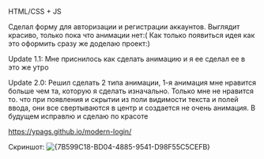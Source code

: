 HTML/CSS + JS

Сделал форму для авторизации и регистрации аккаунтов. Выглядит красиво, только пока что анимации нет:( Как только появиться идея как это оформить сразу же доделаю проект:)

Update 1.1:
Мне приснилось как сделать анимацию и я ее сделал ее в это же утро

Update 2.0:
Решил сделать 2 типа анимации, 1-я анимация мне нравится больше чем та, которую я сделать изначально.
Только мне не нравится то. что при появления и скрытии из поли видимости текста и полей ввода, они все свертываются в центр и создается не очень анимация. В будущем исправлю и сделаю по красоте

https://ypags.github.io/modern-login/

Скриншот:
![{7B599C18-BD04-4885-9541-D98F55C5CEFB}](https://github.com/user-attachments/assets/59b27695-15c1-475c-acaa-1fe650fbd33d)
